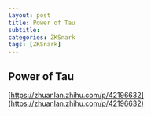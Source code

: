 ```yaml
---
layout: post
title: Power of Tau
subtitle:
categories: ZKSnark
tags: [ZKSnark]
---
```


## Power of Tau

[https://zhuanlan.zhihu.com/p/42196632](https://zhuanlan.zhihu.com/p/42196632)
